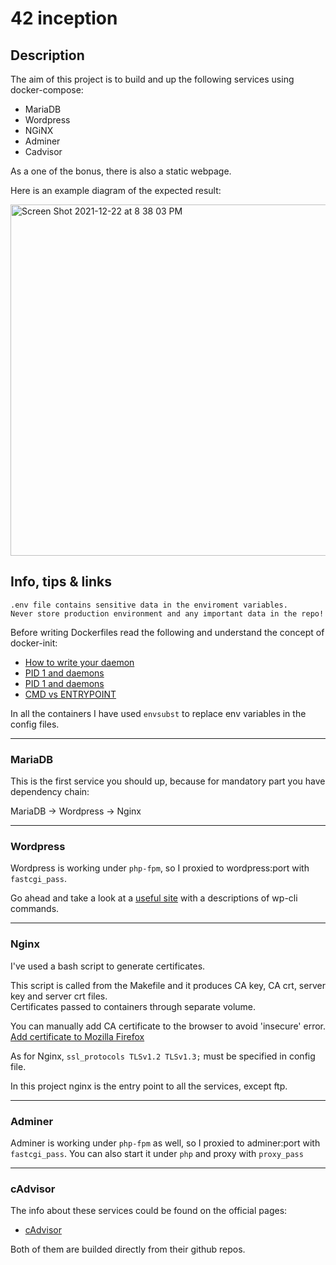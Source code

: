 # 42 inception

## Description

The aim of this project is to build and up the following services using docker-compose:
- MariaDB
- Wordpress
- NGiNX
- Adminer
- Cadvisor

As a one of the bonus, there is also a static webpage.

Here is an example diagram of the expected result:

<img width="562" alt="Screen Shot 2021-12-22 at 8 38 03 PM" src="https://user-images.githubusercontent.com/54292953/147146268-a616f39a-3f16-41f8-80c9-db5494c3dfe7.png">

## Info, tips & links

```
.env file contains sensitive data in the enviroment variables.
Never store production environment and any important data in the repo!
```

Before writing Dockerfiles read the following and understand the concept of docker-init:
- [How to write your daemon](http://www.netzmafia.de/skripten/unix/linux-daemon-howto.html)
- [PID 1 and daemons](https://it-lux.ru/docker-entrypoint-pid-1/#1-%D0%BE%D1%81%D0%BD%D0%BE%D0%B2%D1%8B-entrypoint-ampamp-cmd)
- [PID 1 and daemons](https://medium.com/hackernoon/my-process-became-pid-1-and-now-signals-behave-strangely-b05c52cc551c)
- [CMD vs ENTRYPOINT](https://habr.com/ru/company/southbridge/blog/329138/)

In all the containers I have used `envsubst` to replace env variables in the config files.

<hr>

### MariaDB
This is the first service you should up, because for mandatory part you have dependency chain:

MariaDB -> Wordpress -> Nginx


<hr>

### Wordpress

Wordpress is working under `php-fpm`, so I proxied to wordpress:port with `fastcgi_pass`.

Go ahead and take a look at a [useful site](https://wp-kama.ru/handbook/wp-cli) with a descriptions of wp-cli commands.

<hr>

### Nginx

I've used a bash script to generate certificates.

This script is called from the Makefile and it produces CA key, CA crt, server key and server crt files. <br>
Certificates passed to containers through separate volume.

You can manually add CA certificate to the browser to avoid 'insecure' error.
[Add certificate to Mozilla Firefox](https://docs.vmware.com/en/VMware-Adapter-for-SAP-Landscape-Management/2.1.0/Installation-and-Administration-Guide-for-VLA-Administrators/GUID-0CED691F-79D3-43A4-B90D-CD97650C13A0.html)

As for Nginx, `ssl_protocols TLSv1.2 TLSv1.3;` must be specified in config file.

In this project nginx is the entry point to all the services, except ftp.

<hr>

### Adminer

Adminer is working under `php-fpm` as well, so I proxied to adminer:port with `fastcgi_pass`.
You can also start it under `php` and proxy with `proxy_pass` 



<hr>

### cAdvisor

The info about these services could be found on the official pages:
- [cAdvisor](https://github.com/google/cadvisor)

Both of them are builded directly from their github repos.
